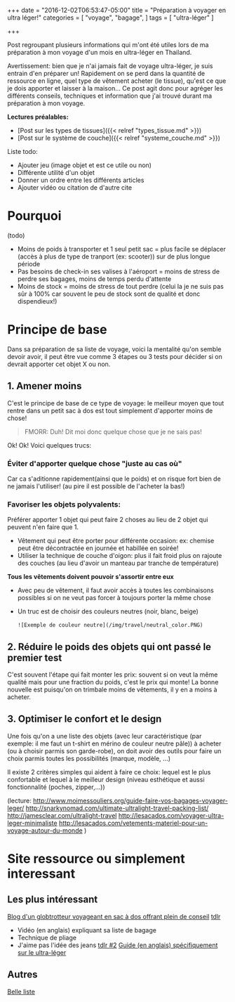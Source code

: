 +++
date = "2016-12-02T06:53:47-05:00"
title = "Préparation à voyager en ultra léger!"
categories = [
  "voyage",
  "bagage",
]
tags = [
  "ultra-léger"
]

+++

Post regroupant plusieurs informations qui m'ont été utiles lors de ma préparation à mon voyage d'un mois en ultra-léger en Thailand.

<!--more--> 

Avertissement: bien que je n'ai jamais fait de voyage ultra-léger, je suis entrain d'en préparer un! Rapidement on se perd dans la quantité de ressource
en ligne, quel type de vêtement acheter (le tissue), qu'est ce que je dois apporter et laisser à la maison... Ce post agit donc pour agréger les différents
conseils, techniques et information que j'ai trouvé durant ma préparation à mon voyage.

__Lectures préalables:__  

* [Post sur les types de tissues]({{< relref "types_tissue.md" >}})  
* [Post sur le système de couche]({{< relref "systeme_couche.md" >}})

Liste todo:
* Ajouter jeu (image objet et est ce utile ou non)
* Différente utilité d'un objet
* Donner un ordre entre les différents articles
* Ajouter vidéo ou citation de d'autre cite

<!-- toc -->

# Pourquoi

(todo)

* Moins de poids à transporter et 1 seul petit sac = plus facile se déplacer (accès à plus de type de tranport (ex: scooter)) sur de plus longue période
* Pas besoins de check-in ses valises à l'aéroport = moins de stress de perdre ses bagages, moins de temps perdu d'attente
* Moins de stock = moins de stress de tout perdre (celui la je ne suis pas sûr à 100% car souvent le peu de stock sont de qualité et donc dispendieux!)


# Principe de base

Dans sa préparation de sa liste de voyage, voici la mentalité qu'on semble devoir avoir, il peut être vue comme 3 étapes ou 3 tests pour décider si on devrait
apporter cet objet X ou non.

## 1. Amener moins

C'est le principe de base de ce type de voyage: le meilleur moyen que tout rentre dans un petit sac à dos est tout simplement d'apporter moins de chose!

> FMORR: Duh! Dit moi donc quelque chose que je ne sais pas!

Ok! Ok! Voici quelques trucs:

### Éviter d'apporter quelque chose "juste au cas où"

Car ca s'aditionne rapidement(ainsi que le poids) et on risque fort bien de ne jamais l'utiliser! (au pire il est possible de l'acheter la bas!)

### Favoriser les objets polyvalents: 

Préférer apporter 1 objet qui peut faire 2 choses au lieu de 2 objet qui peuvent n'en faire que 1.

* Vêtement qui peut être porter pour différente occasion: ex: chemise peut être décontractée en journée et habillée en soirée!
* Utiliser la technique de couche d'oigon: plus il fait froid plus on rajoute des couches (au lieu d'avoir un manteau par tranche de température)

**Tous les vêtements doivent pouvoir s'assortir entre eux**

* Avec peu de vêtement, il faut avoir accès à toutes les combinaisons possibles si on ne veut pas forcer à toujours porter la même chose
* Un truc est de choisir des couleurs neutres (noir, blanc, beige) 

      ![Exemple de couleur neutre](/img/travel/neutral_color.PNG)


## 2. Réduire le poids des objets qui ont passé le premier test

C'est souvent l'étape qui fait monter les prix: souvent si on veut la même qualité mais pour une fraction du poids, c'est le prix qui monte!
La bonne nouvelle est puisqu'on on trimbale moins de vêtements, il y en a moins à acheter.

## 3. Optimiser le confort et le design 

Une fois qu'on a une liste des objets (avec leur caractéristique  (par exemple: il me faut un t-shirt en mérino de couleur neutre pâle)) à acheter 
(ou à choisir parmis son garde-robe), on doit avoir des outils pour faire un choix parmis toutes les possibilités (marque, modèle, ...)

Il existe 2 critères simples qui aident à faire ce choix: lequel est le plus confortable et lequel à le meilleur design (niveau esthétique et aussi 
fonctionnalité (poches, zipper,...))



(lecture:
http://www.moimessouliers.org/guide-faire-vos-bagages-voyager-leger/
http://snarkynomad.com/ultimate-ultralight-travel-packing-list/
http://jamesclear.com/ultralight-travel
http://lesacados.com/voyager-ultra-leger-minimaliste
http://lesacados.com/vetements-materiel-pour-un-voyage-autour-du-monde
)






# Site ressource ou simplement interessant

## Les plus intéressant

[Blog d'un globtrotteur voyageant en sac à dos offrant plein de conseil](http://lesacados.com/)
[tdlr](https://www.youtube.com/watch?v=Mp8l1mWtAGo)
* Vidéo (en anglais) expliquant sa liste de bagage
* Technique de pliage
* J'aime pas l'idée des jeans
[tdlr #2](https://www.youtube.com/watch?v=hFYhNKuyw2g) 
[Guide (en anglais) spécifiquement sur le ultra-léger](http://jamesclear.com/ultralight-travel)


## Autres

[Belle liste](http://tynan.com/gear2016)




